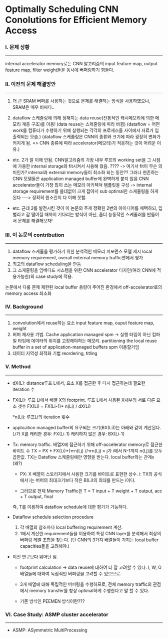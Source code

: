 # Optimally Scheduling CNN Conolutions for Efficient Memory Access

### I. 문제 상황
---
  internal accelerator memory로는 CNN 알고리즘의 input feature map, output feature map, filter weight들을 동시에 버퍼링하기 힘들다.

### II. 이전의 문제 해결방안
---
1. 더 큰 SRAM 버퍼를 사용하는 것으로 문제를 해결하는 방식을 사용하였으나, SRAM은 매우 비싸다..   
   
2. dataflow 스케줄링에 의해 정해지는 data reuse(전통적인 캐시메모리에 의한 메모리 계층 구조)를 이용! (data reuse는 스케줄링에 따라 바뀜)  (dataflow = 어떤 work를 컴퓨터가 수행하기 위해 실행되는 각각의 프로세스들 사이에서 자료가 입출력되는 모습.)
(dataflow 스케줄링은 CNN의 종류와 크기에 따라 굉장히 변화가 커지게 됨. => CNN 종류에 따라 accelerator(메모리)가 적응하는 것이 어려운 이유.)

* etc. 2가 잘 이해 안됨.
CNN알고리즘의 가장 내부 루프의 working set을 그 시점에 가용한 internal storage와 fit시켜서 사용해 왔음.
???? -> 여기서 fit이 무슨 의미인가?
    internal과 external memory들이 최소화 되는 동안??
그러나 현존하는 CNN 모델들은 application managed buffer에 완벽하게 붙지 않음
CNN accelerator들이 가장 많이 쓰는 메모리 아키텍쳐 템플릿을 구성 -> internal storage requirement를 쓸데없이 크게 잡아서 sub optimal한 스케줄링을 하게 된다
---> 정확히 뭔소린지 다 이해 못함.

* etc. 근데 2를 발전시킨 것이 이 논문의 주제
정확힌 2번의 아이디어를 채택하되, 입벌리고 감 떨어질 때까지 기다리는 방식이 아닌, 좀더 능동적인 스케줄러를 만들어서 문제를 해결해보자!

### III. 이 논문의 contribution
---
1. dataflow 스케줄을 평가하기 위한 분석적인 메모리 퍼포먼스 모델 제시
   local memory requirement, overall external memory traffic면에서 평가
2. 최고의 dataflow scheduling을 만듬
3. 그 스케줄링을 임베디드 시스템을 위한 CNN accelerator 디자인(여러 CNN에 적용가능한)의 case study에 적용.

논문에서 다룰 문제
제한된 local buffer 용량이 주어진 환경에서 off-accelerator로의 memory access 최소화

### IV. Background
---
1. convolution에서 reuse하는 요소
   input feature map, ouput feature map, weight
2. 버퍼 재사용 기법.
   Cache
   application managed spm -> 실행 타임이 아닌 컴파일 타임에 데이터의 위치를 고정해야하는 메모리. 
    partitioning the local reuse buffer in a set of application-managed buffers
   spm 이용할거임
3. 데이터 지역성 최적화 기법
   reordering, titling

### V. Method
--- 
* dX(L): distance루프 L에서, 요소 X를 접근한 후 다시 접근하는데 필요한 iteration 수

* FX(Li): 루프 Li에서 배열 X의 footprint. 루프 L에서 사용된 X내부의 서로 다른 요소 갯수
  FX(Li) = FX(Li-1)* n(Li) / dX(Li)

    *n(Li): 루프Li의 iteration 횟수

* application managed buffer의 요구되는 크기(BX(Li))는 아래와 같이 계산된다.
Li가 X를 캐리한 경우: FX(Li-1)
캐리하지 않은 경우: BX(Li-1)

* Tx: memory traffic. 배열X에 접근하기 위해 off-accelerator memory로 접근한 바이트 수
TX = PX * FX(Li)*(ㅠn(Lj) 
 //ㅠn(Lj) = j가 i에서 N-1까지 n(Lj)를 모두 곱한값.
 TX는 Dataflow 스케줄링에만 영향을 받는다. local buffer와는 관계x (왜?)

  * PX: X 배열이 스토리지에서 사용한 크기를 바이트로 표현한 상수.
i: TX의 공식에서 i는 버퍼의 최대크기보다 작은 B(Li)의 최대를 만드는 i이다.

  * 그러므로 전체 Memory Traffic은 
    T = T input + T weight + T output, acc + T output, final

  즉, T를 이용하여 dataflow schedule에 대한 평가가 가능하다.

* Dataflow schedule selection procedure
  1. 각 배열의 참조마다 local buffering requirement 계산.
  2. 1에서 계산한 requirement들을 이용하여 특정 CNN layer를 분석해서 최상의 버퍼링 레벨 조합을 찾는다. (단 CNN의 3가지 배열들이 가지는 local buffer capacities들을 고려해야.)

* 이전 연구보다 뛰어난 점.
  * footprint calculation -> data reuse에 대하여 더 잘 고려할 수 있다.
    I, W, O 배열들에 대하여 독립적인 버퍼링을 고려할 수 있으므로.

  * 3개 배열에 대해 독립적인 버퍼링을 수행하므로, 전체 memory traffic의 관점에서  memory transfer를 항상 optimal하게 수행한다고 말 할 수 있다.
  * 기존 방식인 PEEMEN 방식이란???
  
### VI. Case Study: ASMP cluster accelerator
---
* ASMP: ASymmetric MultiProcessing